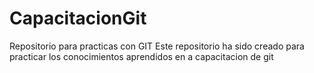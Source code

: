 # CapacitacionGit
Repositorio para practicas con GIT
Este repositorio ha sido creado para practicar los conocimientos aprendidos en a capacitacion de git
